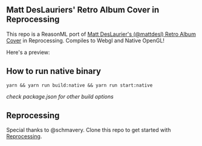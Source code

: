 Matt DesLauriers' Retro Album Cover in Reprocessing 
---

This repo is a ReasonML port of [Matt DesLaurier's (@mattdesl) Retro Album Cover](https://t.co/umnQhaSkDH) in Reprocessing. Compiles to Webgl and Native OpenGL!

Here's a preview: 



## How to run native binary

`yarn && yarn run build:native && yarn run start:native`

_check package.json for other build options_

## Reprocessing

Special thanks to @schmavery. Clone this repo to get started with [Reprocessing](https://github.com/schmavery/reprocessing).

